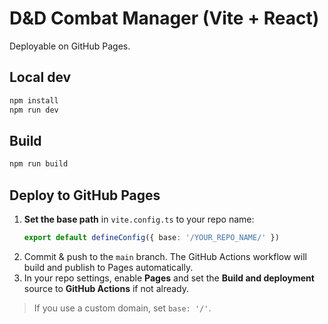 # D&D Combat Manager (Vite + React)

Deployable on GitHub Pages.

## Local dev
```bash
npm install
npm run dev
```

## Build
```bash
npm run build
```

## Deploy to GitHub Pages
1. **Set the base path** in `vite.config.ts` to your repo name:
   ```ts
   export default defineConfig({ base: '/YOUR_REPO_NAME/' })
   ```
2. Commit & push to the `main` branch. The GitHub Actions workflow will build and publish to Pages automatically.
3. In your repo settings, enable **Pages** and set the **Build and deployment** source to **GitHub Actions** if not already.

> If you use a custom domain, set `base: '/'`.